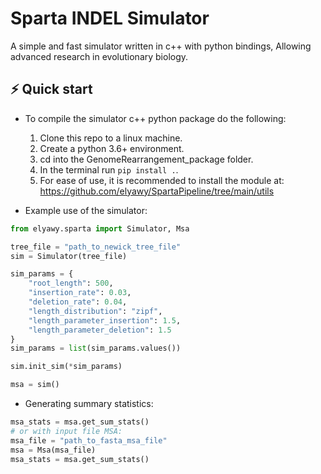 # Sparta INDEL Simulator

A simple and fast simulator written in c++ with python bindings, Allowing advanced research in evolutionary biology.

## ⚡️ Quick start

- To compile the simulator c++ python package do the following:
  1. Clone this repo to a linux machine.
  2. Create a python 3.6+ environment.
  3. cd into the GenomeRearrangement_package folder.
  4.  In the terminal run ```pip install .```.
  5.  For ease of use, it is recommended to install the module at: https://github.com/elyawy/SpartaPipeline/tree/main/utils
   
- Example use of the simulator:
  
```python
from elyawy.sparta import Simulator, Msa

tree_file = "path_to_newick_tree_file"
sim = Simulator(tree_file)

sim_params = {
    "root_length": 500,
    "insertion_rate": 0.03,
    "deletion_rate": 0.04,
    "length_distribution": "zipf",
    "length_parameter_insertion": 1.5,
    "length_parameter_deletion": 1.5
}
sim_params = list(sim_params.values())

sim.init_sim(*sim_params)

msa = sim()
```

- Generating summary statistics:
  
```python
msa_stats = msa.get_sum_stats()
# or with input file MSA:
msa_file = "path_to_fasta_msa_file"
msa = Msa(msa_file)
msa_stats = msa.get_sum_stats()
```

